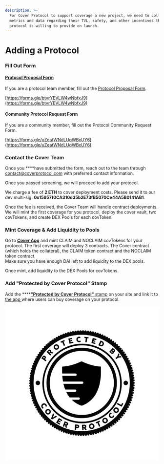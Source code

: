 ```yaml
---
description: >-
  For Cover Protocol to support coverage a new project, we need to collect some
  metrics and data regarding their TVL, safety, and other incentives the
  protocol is willing to provide on launch.
---
```


# Adding a Protocol

### Fill Out Form

#### [Protocol Proposal Form](https://forms.gle/btvrYEVLW4wNbfxJ)

If you are a protocol team member, fill out the [Protocol Proposal Form](https://forms.gle/btvrYEVLW4wNbfxJ).

[https://forms.gle/btvrYEVLW4wNbfxJ9](https://forms.gle/btvrYEVLW4wNbfxJ9)

#### Community Protocol Request Form

If you are a community member, fill out the Protocol Community Request Form.

[https://forms.gle/uZeafWNdLUqWBxUY6](https://forms.gle/uZeafWNdLUqWBxUY6)

### Contact the Cover Team

Once you ****have submitted the form, reach out to the team through contact@coverprotocol.com with preferred contact information.

Once you passed screening, we will proceed to add your protocol.

We charge a fee of **2 ETH** to cover deployment costs. Please send it to our dev multi-sig: **0x15957f0CA310d35b2E73fB5070Ce44A5B0141AB1**.

Once the fee is received, the Cover Team will handle contract deployments. We will mint the first coverage for you protocol, deploy the cover vault, two covTokens, and create DEX Pools for each covToken.

### Mint Coverage & Add Liquidity to Pools

Go to [_**Cover App**_](https://app.coverprotocol.com/app/mint) and mint CLAIM and NOCLAIM covTokens for your protocol. The first coverage will deploy 3 contracts. The Cover contract \(which holds the collateral\), the CLAIM token contract and the NOCLAIM token contract.  
Make sure you have enough DAI left to add liquidity to the DEX pools.

Once mint, add liquidity to the DEX Pools for covTokens.

### **Add "Protected by Cover Protocol" Stamp** 

Add the  ****[**"Protected by Cover Protocol"** stamp](https://docs.coverprotocol.com/website-links/logos) on your site and link it to [the app ](https://app.coverprotocol.com/app/marketplace)where users can buy coverage on your protocol.

![](../../.gitbook/assets/cover-stamp-1.jpg)



